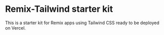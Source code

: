 # Remix-Tailwind starter kit

This is a starter kit for Remix apps using Tailwind CSS ready to be deployed on Vercel.
